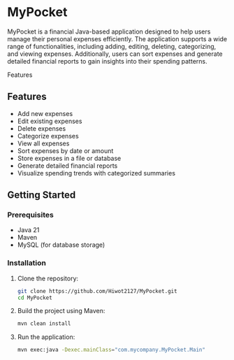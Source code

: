 # MyPocket
MyPocket is a financial Java-based application designed to help users manage their personal expenses efficiently. The application supports a wide range of functionalities, including adding, editing, deleting, categorizing, and viewing expenses. Additionally, users can sort expenses and generate detailed financial reports to gain insights into their spending patterns.

Features

## Features

- Add new expenses
- Edit existing expenses
- Delete expenses
- Categorize expenses
- View all expenses
- Sort expenses by date or amount
- Store expenses in a file or database
- Generate detailed financial reports
- Visualize spending trends with categorized summaries

## Getting Started

### Prerequisites

- Java 21
- Maven
- MySQL (for database storage)

### Installation

1. Clone the repository:
    ```sh
    git clone https://github.com/Hiwot2127/MyPocket.git
    cd MyPocket
    ```

2. Build the project using Maven:
    ```sh
    mvn clean install
    ```

3. Run the application:
    ```sh
    mvn exec:java -Dexec.mainClass="com.mycompany.MyPocket.Main"
    ```
